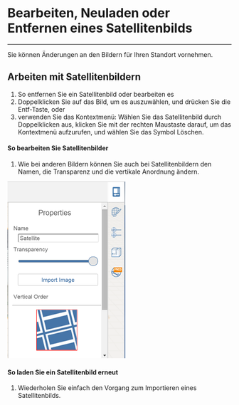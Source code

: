 

# Bearbeiten, Neuladen oder Entfernen eines Satellitenbilds

---

Sie können Änderungen an den Bildern für Ihren Standort vornehmen.

## Arbeiten mit Satellitenbildern

1. So entfernen Sie ein Satellitenbild oder bearbeiten es
2. Doppelklicken Sie auf das Bild, um es auszuwählen, und drücken Sie die Entf-Taste, oder
3. verwenden Sie das Kontextmenü: Wählen Sie das Satellitenbild durch Doppelklicken aus, klicken Sie mit der rechten Maustaste darauf, um das Kontextmenü aufzurufen, und wählen Sie das Symbol Löschen.
#### So bearbeiten Sie Satellitenbilder

1. Wie bei anderen Bildern können Sie auch bei Satellitenbildern den Namen, die Transparenz und die vertikale Anordnung ändern.

![](Images/GUID-71526B08-F8BB-4D95-A94C-0ABA25AC4090-low.png)

#### So laden Sie ein Satellitenbild erneut

1. Wiederholen Sie einfach den Vorgang zum Importieren eines Satellitenbilds.

